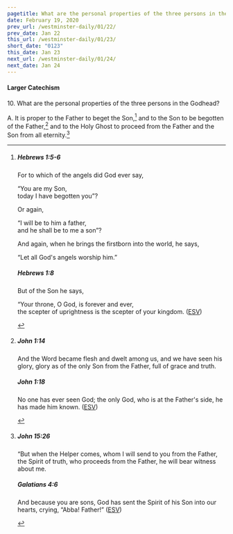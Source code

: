 ```yaml
---
pagetitle: What are the personal properties of the three persons in the Godhead?
date: February 19, 2020
prev_url: /westminster-daily/01/22/
prev_date: Jan 22
this_url: /westminster-daily/01/23/
short_date: "0123"
this_date: Jan 23
next_url: /westminster-daily/01/24/
next_date: Jan 24
---
```


#### Larger Catechism

10\. What are the personal properties of the three persons in the Godhead?

A. It is proper to the Father to beget the Son,[^fnref:wlc1] and to the Son to be begotten of the Father,[^fnref:wlc2] and to the Holy Ghost to proceed from the Father and the Son from all eternity.[^fnref:wlc3]


[^fnref:wlc1]: <div class="esv"><h5>Hebrews 1:5-6</h5> <div class="esv-text"><p id="p58001005.01-1">For to which of the angels did God ever say,</p> <div class="block-indent"> <p class="line-group" id="p58001005.11-1">&#8220;You are my Son,<br /> <span class="indent"></span>today I have begotten you&#8221;?</p> </div> <p class="same-paragraph" id="p58001005.20-1">Or again,</p> <div class="block-indent"> <p class="line-group" id="p58001005.22-1">&#8220;I will be to him a father,<br /> <span class="indent"></span>and he shall be to me a son&#8221;?</p> </div>  <p class="same-paragraph" id="p58001006.01-1">And again, when he brings the firstborn into the world, he says,</p> <div class="block-indent"> <p class="line-group" id="p58001006.13-1">&#8220;Let all God's angels worship him.&#8221;</p> </div> </div><h5>Hebrews 1:8</h5> <div class="esv-text"><p class="same-paragraph" id="p58001008.01-2">But of the Son he says,</p> <div class="block-indent"> <p class="line-group" id="p58001008.07-2">&#8220;Your throne, O God, is forever and ever,<br /> <span class="indent"></span>the scepter of uprightness is the scepter of your kingdom.  (<a href="http://www.esv.org" class="copyright">ESV</a>)</p> </div> </div> </div>

[^fnref:wlc2]: <div class="esv"><h5>John 1:14</h5> <div class="esv-text"><p id="p43001014.01-1">And the Word became flesh and dwelt among us, and we have seen his glory, glory as of the only Son from the Father, full of grace and truth.</p> </div><h5>John 1:18</h5> <div class="esv-text"><p id="p43001018.01-2">No one has ever seen God; the only God, who is at the Father's side, he has made him known.  (<a href="http://www.esv.org" class="copyright">ESV</a>)</p> </div> </div>

[^fnref:wlc3]: <div class="esv"><h5>John 15:26</h5> <div class="esv-text"><p id="p43015026.01-1"><span class="woc">&#8220;But when the Helper comes, whom I will send to you from the Father, the Spirit of truth, who proceeds from the Father, he will bear witness about me.</span></p> </div><h5>Galatians 4:6</h5> <div class="esv-text"><p id="p48004006.01-2">And because you are sons, God has sent the Spirit of his Son into our hearts, crying, &#8220;Abba! Father!&#8221;  (<a href="http://www.esv.org" class="copyright">ESV</a>)</p> </div> </div>

